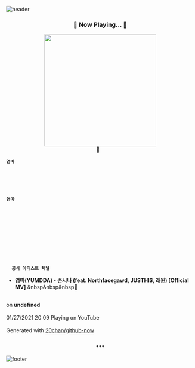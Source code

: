 ![header](https://capsule-render.vercel.app/api?type=wave&height=170&section=header&text=Hi.%20I'm%20SHIFT&fontColor=090707&fontAlignX=45&fontAlignY=65&fontSize=100)

<h3 align="center">🎵 Now Playing... 🎵</h3>
<p align="center">
  <a href="https://www.youtube.com/channel/UChg_sGDFk1qZf5N97GC8s6w">
    <img width="300" src="https://yt3.ggpht.com/ytc/AAUvwng517eYWWUKfMc6TdBi_6gh5KQ-jGHTb443SxjuOQ=s48-c-k-c0xffffffff-no-nd-rj-mo">
  </a>
  <br>
  🎵&nbsp&nbsp&nbsp <b>
  
    염따
  
  
    

    
      
    염따
  
    



  
    
    
  
    

    
      공식 아티스트 채널
    



 - 염따(YUMDDA) - 존시나 (feat. Northfacegawd, JUSTHIS, 래원) [Official MV]</b> &nbsp&nbsp&nbsp🎵
  <br>
  on <b>undefined</b>
  
  <br />
  <br />
  01/27/2021 20:09 Playing on YouTube
  <br />
  <br />
  Generated with <a href="https://github.com/20chan/github-now">20chan/github-now</a>
</p>

<h3 align="center">•••</h3>

![footer](https://capsule-render.vercel.app/api?type=wave&height=150&section=footer)
